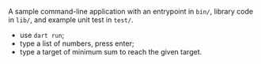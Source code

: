 A sample command-line application with an entrypoint in `bin/`, library code
in `lib/`, and example unit test in `test/`.

- use `dart run`;
- type a list of numbers, press enter;
- type a target of minimum sum to reach the given target.
